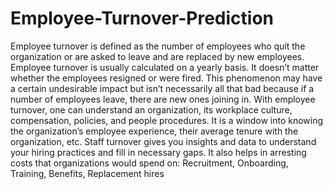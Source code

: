 # Employee-Turnover-Prediction
Employee turnover is defined as the number of employees who quit the organization or are asked to leave and are replaced by new employees.
Employee turnover is usually calculated on a yearly basis. It doesn’t matter whether the employees resigned or were fired.
This phenomenon may have a certain undesirable impact but isn’t necessarily all that bad because if a number of employees leave, there are new ones joining in. 
With employee turnover, one can understand an organization, its workplace culture, compensation, policies, and people procedures. It is a window into knowing the organization’s employee experience, their average tenure with the organization, etc.
Staff turnover gives you insights and data to understand your hiring practices and fill in necessary gaps. It also helps in arresting costs that organizations would spend on:
Recruitment, Onboarding, Training, Benefits, Replacement hires
